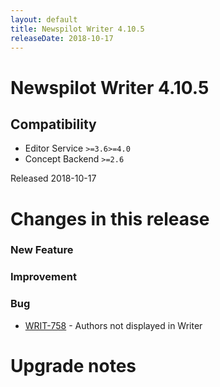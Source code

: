 ```yaml
---
layout: default
title: Newspilot Writer 4.10.5
releaseDate: 2018-10-17
---
```

<div class="jumbotron">
    <h1>Newspilot Writer 4.10.5</h1>    
    <h2>Compatibility</h2>
    <ul>
        <li>Editor Service <code>>=3.6</code><code>>=4.0</code></li>
        <li>Concept Backend <code>>=2.6</code></li>
    </ul>
</div>

Released 2018-10-17

 

# Changes in this release  


### New Feature 



### Improvement 



### Bug 
 
 * [WRIT-758](https://jira.infomaker.se/browse/WRIT-758) - Authors not displayed in Writer 




# Upgrade notes  
           

